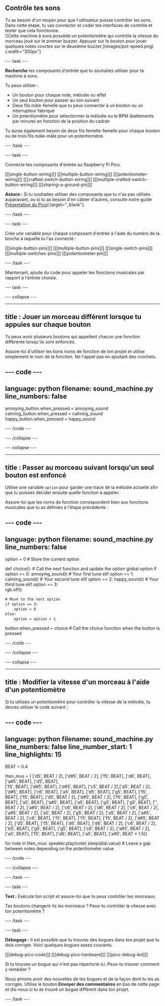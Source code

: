 ## Contrôle tes sons

<div style="display: flex; flex-wrap: wrap">
<div style="flex-basis: 200px; flex-grow: 1; margin-right: 15px;">
Tu as besoin d'un moyen pour que l'utilisateur puisse contrôler les sons. Dans cette étape, tu vas connecter et coder tes interfaces de contrôle et tester que cela fonctionne.
</div>
<div>
![Cette machine à sons possède un potentiomètre qui contrôle la vitesse du morceau joué sur le premier buzzer. Appuyer sur le bouton pour jouer quelques notes courtes sur le deuxième buzzer.](images/pot-speed.png){:width="300px"}
</div>
</div>

--- task ---

**Recherche** les composants d'entrée que tu souhaites utiliser pour ta machine à sons.

Tu peux utiliser :
+ Un bouton pour chaque note, mélodie ou effet
+ Un seul bouton pour passer au son suivant
+ Deux fils mâle-femelle que tu peux connecter à un bouton ou un interrupteur fabriqué
+ Un potentiomètre pour sélectionner la mélodie ou le BPM (battements par minute) en fonction de la position du cadran

Tu auras également besoin de deux fils femelle-femelle pour chaque bouton ou de trois fils mâle-mâle pour un potentiomètre.

--- /task ---

--- task ---

Connecte tes composants d'entrée au Raspberry Pi Pico.

\[[[single-button-wiring]]\] \[[[multiple-button-wiring\]]] \[[[potentiometer-wiring]]\] \[[[crafted-switch-button-wiring\]]] \[[[multiple-crafted-switch-button-wiring]]\] \[[[sharing-a-ground-pin\]]]

**Astuce :** Si tu souhaites utiliser des composants que tu n'as pas utilisés auparavant, ou si tu as besoin d'en câbler d'autres, consulte notre guide [Présentation du Pico](https://projects.raspberrypi.org/en/projects/introduction-to-the-pico){:target="_blank"}.

--- /task ---

--- task ---

Crée une variable pour chaque composant d'entrée à l'aide du numéro de la broche à laquelle tu l'as connecté :

\[[[single-button-pins]]\] \[[[multiple-button-pins\]]] \[[[single-switch-pins]]\] \[[[multiple-switches-pins\]]] [[[potentiometer-pin]]]

--- /task ---

Maintenant, ajoute du code pour appeler tes fonctions musicales par rapport à l'entrée choisie.

--- task ---


--- collapse ---

---
title : Jouer un morceau différent lorsque tu appuies sur chaque bouton
---

Tu peux avoir plusieurs boutons qui appellent chacun une fonction différente lorsqu'ils sont enfoncés.

Assure-toi d'utiliser les bons noms de fonction de ton projet et utilise simplement le nom de la fonction. Ne l'appel pas en ajoutant des crochets.

--- code ---
---
language: python filename: sound_machine.py
line_numbers: false
---

annoying_button.when_pressed = annoying_sound calming_button.when_pressed = calming_sound happy_button.when_pressed = happy_sound

--- /code ---

--- /collapse ---

--- collapse ---

---
title : Passer au morceau suivant lorsqu'un seul bouton est enfoncé
---

Utilise une variable `option` pour garder une trace de la mélodie actuelle afin que tu puisses décider ensuite quelle fonction à appeler.

Assure-toi que les noms de fonction correspondent bien aux fonctions musicales que tu as définies à l'étape précédente :

--- code ---
---
language: python filename: sound_machine.py
line_numbers: false
---
option = 0 # Store the current option

def choice(): # Call the next function and update the option global option if option == 0: annoying_sound() # Your first tune elif option == 1: calming_sound() # Your second tune elif option == 2: happy_sound() # Your third tune elif option == 3:    
rgb.off()

    # Move to the next option
    if option == 3:
        option = 0
    else:
        option = option + 1

button.when_pressed = choice # Call the choice function when the button is pressed

--- /code ---

--- /collapse ---

--- collapse ---

---
title : Modifier la vitesse d'un morceau à l'aide d'un potentiomètre
---

Si tu utilises un potentiomètre pour contrôler la vitesse de la mélodie, tu devras utiliser le code suivant :

--- code ---
---
language: python filename: sound_machine.py line_numbers: false line_number_start: 1
line_highlights: 15
---
BEAT = 0.4

liten_mus = [ ['d5', BEAT / 2], ['d#5', BEAT / 2], ['f5', BEAT], ['d6', BEAT], ['a#5', BEAT], ['d5', BEAT],  
['f5', BEAT], ['d#5', BEAT], ['d#5', BEAT], ['c5', BEAT / 2],['d5', BEAT / 2], ['d#5', BEAT], ['c6', BEAT], ['a5', BEAT], ['d5', BEAT], ['g5', BEAT], ['f5', BEAT], ['f5', BEAT], ['d5', BEAT / 2], ['d#5', BEAT / 2], ['f5', BEAT], ['g5', BEAT], ['a5', BEAT], ['a#5', BEAT], ['a5', BEAT], ['g5', BEAT], ['g5', BEAT], ['', BEAT / 2], ['a#5', BEAT / 2], ['c6', BEAT / 2], ['d6', BEAT / 2], ['c6', BEAT / 2], ['a#5', BEAT / 2], ['a5', BEAT / 2], ['g5', BEAT / 2], ['a5', BEAT / 2], ['a#5', BEAT / 2], ['c6', BEAT], ['f5', BEAT], ['f5', BEAT], ['f5', BEAT / 2], ['d#5', BEAT / 2], ['d5', BEAT], ['f5', BEAT], ['d6', BEAT], ['d6', BEAT / 2], ['c6', BEAT / 2], ['b5', BEAT], ['g5', BEAT], ['g5', BEAT], ['c6', BEAT / 2], ['a#5', BEAT / 2], ['a5', BEAT], ['f5', BEAT], ['d6', BEAT], ['a5', BEAT], ['a#5', BEAT * 1.5]]

for note in liten_mus: speaker.play(note) sleep(dial.value) # Leave a gap between notes depending on the potentiometer value

--- /code ---

--- /collapse ---

--- /task ---


--- task ---

**Test :** Exécute ton script et assure-toi que tu peux contrôler tes morceaux.

Tes boutons changent-ils les morceaux ? Peux-tu contrôler la vitesse avec ton potentiomètre ?

--- /task ---

--- task ---

**Débogage :** Il est possible que tu trouves des bogues dans ton projet que tu dois corriger. Voici quelques bogues assez courants.

\[[[debug-pico-code]]\] \[[[debug-pico-hardware\]]] [[[pico-debug-led]]]

Si tu trouves un bogue qui n'est pas répertorié ici. Peux-tu trouver comment y remédier ?

Nous aimons avoir des nouvelles de tes bogues et de la façon dont tu les as corrigés. Utilise le bouton **Envoyer des commentaires** en bas de cette page et dis-nous si tu as trouvé un bogue différent dans ton projet.

--- /task ---

